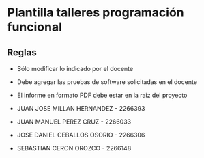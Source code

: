 # Plantilla talleres programación funcional

## Reglas

- Sólo modificar lo indicado por el docente
- Debe agregar las pruebas de software solicitadas en el docente
- El informe en formato PDF debe estar en la raiz del proyecto

- JUAN JOSE MILLAN HERNANDEZ - 2266393
- JUAN MANUEL PEREZ CRUZ - 2266033
- JOSE DANIEL CEBALLOS OSORIO - 2266306
- SEBASTIAN CERON OROZCO - 2266148

